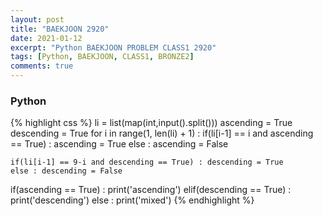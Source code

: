 ```yaml
---
layout: post
title: "BAEKJOON 2920"
date: 2021-01-12
excerpt: "Python BAEKJOON PROBLEM CLASS1 2920"
tags: [Python, BAEKJOON, CLASS1, BRONZE2]
comments: true
---
```


### Python
{% highlight css %}
li = list(map(int,input().split()))
ascending = True
descending = True
for i in range(1, len(li) + 1) :
    if(li[i-1] == i and ascending == True) : ascending = True
    else : ascending = False
    
    if(li[i-1] == 9-i and descending == True) : descending = True
    else : descending = False

if(ascending == True) : print('ascending')
elif(descending == True) : print('descending')
else : print('mixed')
{% endhighlight %}  